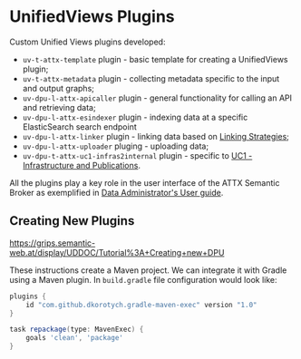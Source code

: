 # UnifiedViews Plugins

Custom Unified Views plugins developed:
* `uv-t-attx-template` plugin - basic template for creating a UnifiedViews plugin;
* `uv-t-attx-metadata` plugin - collecting metadata specific to the input and output graphs;
* `uv-dpu-l-attx-apicaller` plugin - general functionality for calling an API and retrieving data;
* `uv-dpu-l-attx-esindexer` plugin - indexing data at a specific ElasticSearch search endpoint
* `uv-dpu-l-attx-linker` plugin - linking data based on [Linking Strategies](Linking-Strategies.md);
* `uv-dpu-l-attx-uploader` pluging - uploading data;
* `uv-dpu-t-attx-uc1-infras2internal` plugin - specific to [UC1 - Infrastructure and Publications](Use-case-Infrastructures-and-publications.md).

All the plugins play a key role in the user interface of the ATTX Semantic Broker as exemplified in [Data Administrator's User guide](User-Guide-Administrator.md).

## Creating New Plugins

https://grips.semantic-web.at/display/UDDOC/Tutorial%3A+Creating+new+DPU

These instructions create a Maven project. We can integrate it with Gradle using a Maven plugin. In `build.gradle` file configuration would look like:

```groovy
plugins {
    id "com.github.dkorotych.gradle-maven-exec" version "1.0"
}

task repackage(type: MavenExec) {
    goals 'clean', 'package'
}
```
